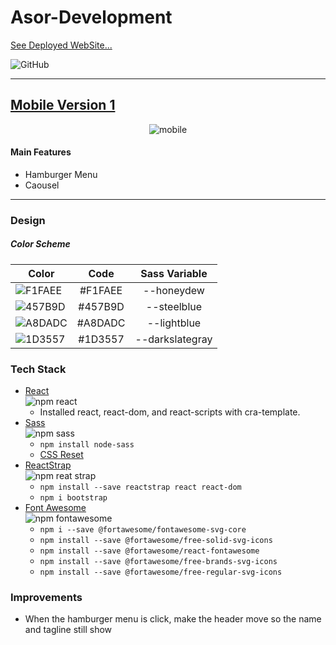 # Asor-Development 
[See Deployed WebSite...](https://website-gilt-two.vercel.app/)

<img alt="GitHub" src="https://img.shields.io/github/license/shareed/Asor-Development">



______________________
## [Mobile Version 1](https://www.figma.com/file/aBMU0I7FThXHbc4zRPrhZN/Website-1st-draft?node-id=0%3A3)
<p align="center">
  <img src="designfiles/asormobile.png" alt="mobile" />
</p>

#### Main Features
- Hamburger Menu
- Caousel
_________________________
### Design
##### Color Scheme

| Color                                                         | Code    | Sass Variable  |
| ------------------------------------------------------------- |:-------:| :-------------:|
| ![F1FAEE](https://via.placeholder.com/15/F1FAEE/000000?text=+)| #F1FAEE | --honeydew     |
| ![457B9D](https://via.placeholder.com/15/457B9D/000000?text=+)| #457B9D | --steelblue    |
| ![A8DADC](https://via.placeholder.com/15/A8DADC/000000?text=+)| #A8DADC | --lightblue    |
| ![1D3557](https://via.placeholder.com/15/1D3557/000000?text=+)| #1D3557 | --darkslategray|




### Tech Stack
- [React]()  <br> <img alt="npm react" src="https://img.shields.io/npm/v/create-react-app?style=plastic">
    - Installed react, react-dom, and react-scripts with cra-template.
- [Sass]() <br> <img alt="npm sass" src="https://img.shields.io/npm/v/sass?style=plastic">
    - `npm install node-sass`
    - [CSS Reset](https://meyerweb.com/eric/tools/css/reset/)
- [ReactStrap](https://reactstrap.github.io/) <br> <img alt="npm reat strap" src="https://img.shields.io/npm/v/reactstrap?style=plastic">
    - `npm install --save reactstrap react react-dom`
    - `npm i bootstrap`
- [Font Awesome](https://fontawesome.com/how-to-use/on-the-web/using-with/react) <br> <img alt="npm fontawesome" src="https://img.shields.io/npm/v/fontawesome?style=plastic">
    - `npm i --save @fortawesome/fontawesome-svg-core`
    - `npm install --save @fortawesome/free-solid-svg-icons`
    - `npm install --save @fortawesome/react-fontawesome`
    - `npm install --save @fortawesome/free-brands-svg-icons`
    - `npm install --save @fortawesome/free-regular-svg-icons`




### Improvements
- When the hamburger menu is click, make the header move so the name and tagline still show